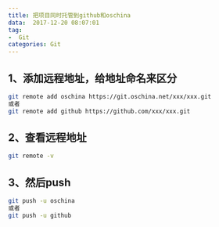 ```yaml
---
title: 把项目同时托管到github和oschina
data:  2017-12-20 08:07:01
tag:
-  Git
categories: Git
---
```


## 1、添加远程地址，给地址命名来区分

```bash
git remote add oschina https://git.oschina.net/xxx/xxx.git
或者
git remote add github https://github.com/xxx/xxx.git
```

## 2、查看远程地址

```bash
git remote -v
```

## 3、然后push

```bash
git push -u oschina
或者
git push -u github
```


